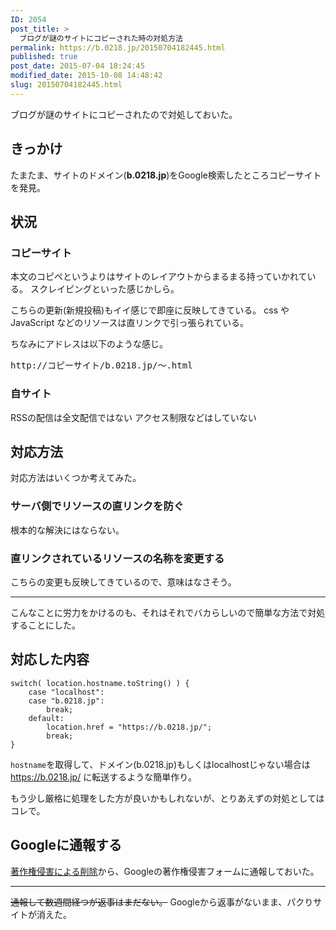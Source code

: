 ```yaml
---
ID: 2054
post_title: >
  ブログが謎のサイトにコピーされた時の対処方法
permalink: https://b.0218.jp/20150704182445.html
published: true
post_date: 2015-07-04 18:24:45
modified_date: 2015-10-08 14:48:42
slug: 20150704182445.html
---
```

ブログが謎のサイトにコピーされたので対処しておいた。
<!--more-->

<h2>きっかけ</h2>

たまたま、サイトのドメイン(<b>b.0218.jp</b>)をGoogle検索したところコピーサイトを発見。

<h2>状況</h2>

<h3>コピーサイト</h3>

本文のコピペというよりはサイトのレイアウトからまるまる持っていかれている。
スクレイピングといった感じかしら。

こちらの更新(新規投稿)もイイ感じで即座に反映してきている。
css や JavaScript などのリソースは直リンクで引っ張られている。

ちなみにアドレスは以下のような感じ。

<pre>http://コピーサイト/b.0218.jp/～.html</pre>

<h3>自サイト</h3>

RSSの配信は全文配信ではない
アクセス制限などはしていない

<h2>対応方法</h2>

対応方法はいくつか考えてみた。

<h3>サーバ側でリソースの直リンクを防ぐ</h3>

根本的な解決にはならない。

<h3>直リンクされているリソースの名称を変更する</h3>

こちらの変更も反映してきているので、意味はなさそう。

<hr>

こんなことに労力をかけるのも、それはそれでバカらしいので簡単な方法で対処することにした。

<h2>対応した内容</h2>

<pre class="language-javascript"><code>switch( location.hostname.toString() ) {
    case "localhost":
    case "b.0218.jp":
        break;
    default:
        location.href = "https://b.0218.jp/";
        break;
}
</code></pre>

<code>hostname</code>を取得して、ドメイン(b.0218.jp)もしくはlocalhostじゃない場合は https://b.0218.jp/ に転送するような簡単作り。

もう少し厳格に処理をした方が良いかもしれないが、とりあえずの対処としてはコレで。

<h2>Googleに通報する</h2>

<a href="https://www.google.com/webmasters/tools/dmca-notice">著作権侵害による削除</a>から、Googleの著作権侵害フォームに通報しておいた。

<hr>

<s>通報して数週間経つが返事はまだない。</s>
Googleから返事がないまま、パクりサイトが消えた。
